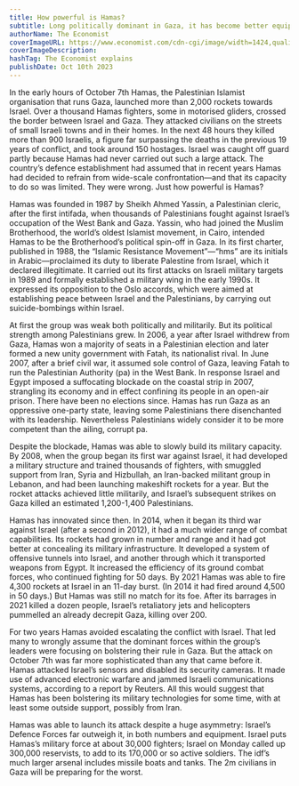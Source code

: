 ```yaml
---
title: How powerful is Hamas?
subtitle: Long politically dominant in Gaza, it has become better equipped militarily
authorName: The Economist
coverImageURL: https://www.economist.com/cdn-cgi/image/width=1424,quality=80,format=auto/content-assets/images/20231014_BLP506.jpg
coverImageDescription:  
hashTag: The Economist explains
publishDate: Oct 10th 2023
---
```


In the early hours of October 7th Hamas, the Palestinian Islamist organisation that runs Gaza, launched more than 2,000 rockets towards Israel. Over a thousand Hamas fighters, some in motorised gliders, crossed the border between Israel and Gaza. They attacked civilians on the streets of small Israeli towns and in their homes. In the next 48 hours they killed more than 900 Israelis, a figure far surpassing the deaths in the previous 19 years of conflict, and took around 150 hostages. Israel was caught off guard partly because Hamas had never carried out such a large attack. The country’s defence establishment had assumed that in recent years Hamas had decided to refrain from wide-scale confrontation—and that its capacity to do so was limited. They were wrong. Just how powerful is Hamas?

Hamas was founded in 1987 by Sheikh Ahmed Yassin, a Palestinian cleric, after the first intifada, when thousands of Palestinians fought against Israel’s occupation of the West Bank and Gaza. Yassin, who had joined the Muslim Brotherhood, the world’s oldest Islamist movement, in Cairo, intended Hamas to be the Brotherhood’s political spin-off in Gaza. In its first charter, published in 1988, the “Islamic Resistance Movement”—“hms” are its initials in Arabic—proclaimed its duty to liberate Palestine from Israel, which it declared illegitimate. It carried out its first attacks on Israeli military targets in 1989 and formally established a military wing in the early 1990s. It expressed its opposition to the Oslo accords, which were aimed at establishing peace between Israel and the Palestinians, by carrying out suicide-bombings within Israel.

At first the group was weak both politically and militarily. But its political strength among Palestinians grew. In 2006, a year after Israel withdrew from Gaza, Hamas won a majority of seats in a Palestinian election and later formed a new unity government with Fatah, its nationalist rival. In June 2007, after a brief civil war, it assumed sole control of Gaza, leaving Fatah to run the Palestinian Authority (pa) in the West Bank. In response Israel and Egypt imposed a suffocating blockade on the coastal strip in 2007, strangling its economy and in effect confining its people in an open-air prison. There have been no elections since. Hamas has run Gaza as an oppressive one-party state, leaving some Palestinians there disenchanted with its leadership. Nevertheless Palestinians widely consider it to be more competent than the ailing, corrupt pa.

Despite the blockade, Hamas was able to slowly build its military capacity. By 2008, when the group began its first war against Israel, it had developed a military structure and trained thousands of fighters, with smuggled support from Iran, Syria and Hizbullah, an Iran-backed militant group in Lebanon, and had been launching makeshift rockets for a year. But the rocket attacks achieved little militarily, and Israel’s subsequent strikes on Gaza killed an estimated 1,200-1,400 Palestinians.

Hamas has innovated since then. In 2014, when it began its third war against Israel (after a second in 2012), it had a much wider range of combat capabilities. Its rockets had grown in number and range and it had got better at concealing its military infrastructure. It developed a system of offensive tunnels into Israel, and another through which it transported weapons from Egypt. It increased the efficiency of its ground combat forces, who continued fighting for 50 days. By 2021 Hamas was able to fire 4,300 rockets at Israel in an 11-day burst. (In 2014 it had fired around 4,500 in 50 days.) But Hamas was still no match for its foe. After its barrages in 2021 killed a dozen people, Israel’s retaliatory jets and helicopters pummelled an already decrepit Gaza, killing over 200.

For two years Hamas avoided escalating the conflict with Israel. That led many to wrongly assume that the dominant forces within the group’s leaders were focusing on bolstering their rule in Gaza. But the attack on October 7th was far more sophisticated than any that came before it. Hamas attacked Israel’s sensors and disabled its security cameras. It made use of advanced electronic warfare and jammed Israeli communications systems, according to a report by Reuters. All this would suggest that Hamas has been bolstering its military technologies for some time, with at least some outside support, possibly from Iran.

Hamas was able to launch its attack despite a huge asymmetry: Israel’s Defence Forces far outweigh it, in both numbers and equipment. Israel puts Hamas’s military force at about 30,000 fighters; Israel on Monday called up 300,000 reservists, to add to its 170,000 or so active soldiers. The idf’s much larger arsenal includes missile boats and tanks. The 2m civilians in Gaza will be preparing for the worst. 
